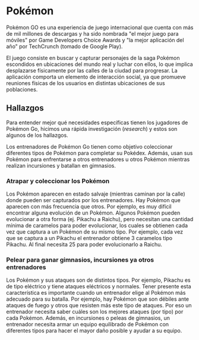 # Pokémon

Pokémon GO es una experiencia de juego internacional que cuenta con más de mil
millones de descargas y ha sido nombrada "el mejor juego para móviles" por
Game Developers Choice Awards y "la mejor aplicación del año" por TechCrunch
(tomado de Google Play).

El juego consiste en buscar y capturar personajes de la saga Pokémon escondidos
en ubicaciones del mundo real y luchar con ellos, lo que implica desplazarse
físicamente por las calles de la ciudad para progresar. La aplicación comporta
un elemento de interacción social, ya que promueve reuniones físicas de los
usuarios en distintas ubicaciones de sus poblaciones.

## Hallazgos
Para entender mejor qué necesidades específicas tienen los jugadores de
Pokémon Go, hicimos una rápida investigación (_research_) y estos son algunos
de los hallazgos.

Los entrenadores de Pokémon Go tienen como objetivo coleccionar diferentes tipos
de Pokémon para completar su Pokédex. Además, usan sus Pokémon para enfrentarse
a otros entrenadores u otros Pokémon mientras realizan incursiones y batallan
en gimnasios.

### Atrapar y coleccionar los Pokémon
Los Pokémon aparecen en estado salvaje (mientras caminan por la calle) donde
pueden ser capturados por los entrenadores. Hay Pokémon que aparecen con más
frecuencia que otros. Por ejemplo, es muy difícil encontrar alguna evolución de
un Pokémon. Algunos Pokémon pueden evolucionar a otra forma
(ej. Pikachu a Raichu), pero necesitan una cantidad mínima de caramelos para
poder evolucionar, los cuales se obtienen cada vez que captura a un Pokémon de
su mismo tipo. Por ejemplo, cada vez que se captura a un Pikachu el entrenador
obtiene 3 caramelos tipo Pikachu. Al final necesita 25 para poder evolucionarlo
a Raichu.

### Pelear para ganar gimnasios, incursiones ya otros entrenadores
Los Pokémon y sus ataques son de distintos tipos. Por ejemplo, Pikachu es de
tipo eléctrico y tiene ataques eléctricos y normales. Tener presente esta
característica es importante cuando un entrenador elige al Pokémon más adecuado
para su batalla. Por ejemplo, hay Pokémon que son débiles ante ataques de fuego 
y otros que resisten más este tipo de ataques. Por eso un entrenador necesita
saber cuáles son los mejores ataques (por tipo) por cada Pokémon. Además, en
incursiones o peleas de gimnasios, un entrenador necesita armar un equipo
equilibrado de Pokémon con diferentes tipos para hacer el mayor daño posible
y ayudar a su equipo.
